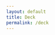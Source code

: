 ```yaml
---
layout: default
title: Deck
permalink: /deck
---
```

<div class="container mt-4">
  <div class="deck-container" id="deck-container"> 
  <!-- Full viewport height -->
  </div>
</div>

<script>
  document.addEventListener('contextmenu', event => event.preventDefault()); //prevent rightclicks
  // Total number of pages/images
  const totalPages = 12; // Replace with the actual number of images
  const container = document.getElementById('deck-container');

  for (let i = 0; i <= totalPages; i++) {
    const img = document.createElement('img');
    img.src = `assets/deck/compressed/EventHorizon_Presentation_LP-images-${i}.jpg`;
    img.alt = `Page ${i}`;
    img.className = 'deck-image';
    container.appendChild(img);
  }
</script>